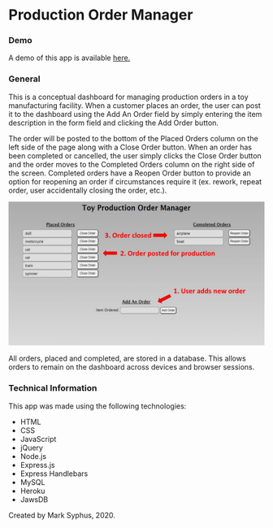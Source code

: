 # Production Order Manager

### Demo

A demo of this app is available [here.](https://glacial-badlands-50720.herokuapp.com/)

### General

This is a conceptual dashboard for managing production orders in a toy manufacturing facility.  When a customer places an order, the user can post it to the dashboard using the Add An Order field by simply entering the item description in the form field and clicking the Add Order button.

The order will be posted to the bottom of the Placed Orders column on the left side of the page along with a Close Order button.  When an order has been completed or cancelled, the user simply clicks the Close Order button and the order moves to the Completed Orders column on the right side of the screen.  Completed orders have a Reopen Order button to provide an option for reopening an order if circumstances require it (ex. rework, repeat order, user accidentally closing the order, etc.).

![Dashboard screenshot](/public/assets/images/screenshot.jpg)

All orders, placed and completed, are stored in a database.  This allows orders to remain on the dashboard across devices and browser sessions.

### Technical Information

This app was made using the following technologies:
* HTML
* CSS
* JavaScript
* jQuery
* Node.js
* Express.js
* Express Handlebars
* MySQL
* Heroku
* JawsDB

Created by Mark Syphus, 2020.